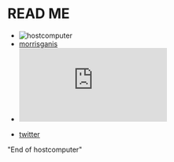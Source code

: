 READ ME
=====
+ ![hostcomputer](https://avatars1.githubusercontent.com/u/25133519?v=4&s=20)
+ [morrisganis](https://avatars2.githubusercontent.com/u/32203995?v=4&s=20)
+ ![hostcomputer](https://rawgit.com/hostcomputer/130159523c694f84013c66f4c7644b7a/raw/b4fe77851f0e62730932f1d69171b9c8368b82df/README.md)
- [twitter](http://www.twitter.com/MorrisGanis)

"End of hostcomputer"

